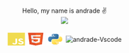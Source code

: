 


<div align="center"
<h5>Hello, my name is andrade ✌️</h5>
</div>

<div align="center"
  <a href="https://github.com/iwasdied">
  <img height="180em" src="https://github-readme-stats.vercel.app/api?username=iwasdied&show_icons=true&theme=cobalt&include_all_commits=true&count_private=true"/>
</div>
 <center>
        
<div align="center" style="display: inline_block"><br>
  <img align="center" alt="andrade-Js" height="30" width="40" src="https://raw.githubusercontent.com/devicons/devicon/master/icons/javascript/javascript-plain.svg">
  <img align="center" alt="andrade-HTML" height="30" width="40" src="https://raw.githubusercontent.com/devicons/devicon/master/icons/html5/html5-original.svg">
  <img align="center" alt="andrade-Python" height="30" width="40" src="https://raw.githubusercontent.com/devicons/devicon/master/icons/python/python-original.svg">
  <img align="center" alt="andrade-Vscode" height="30" width="40" src="https://cdn.jsdelivr.net/gh/devicons/devicon/icons/vscode/vscode-original.svg" />



  </div>

